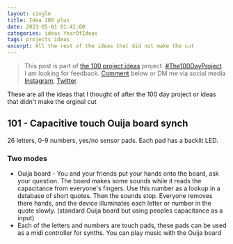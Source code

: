 ```yaml
---
layout: single
title: Idea 100 plus
date: 2023-05-01 01:41:00
categories: ideas YearOfIdeas
tags: projects ideas
excerpt: All the rest of the ideas that did not make the cut
---
```


> This post is part of [the 100 project ideas](https://blog.abluestar.com/projects/2023-100-ideas/) project. [#The100DayProject](https://www.the100dayproject.org/). I am looking for feedback. <a href='#utterances-comments'>Comment</a> below or DM me via social media <a href="https://instagram.com/funvill" rel="nofollow noopener noreferrer"><i class="fab fa-fw fa-instagram" aria-hidden="true"></i><span class="label">Instagram</span></a>, <a href="https://twitter.com/funvill" rel="nofollow noopener noreferrer"><i class="fab fa-fw fa-twitter" aria-hidden="true"></i><span class="label">Twitter</span></a>.

These are all the ideas that I thought of after the 100 day project or ideas that didn't make the orginal cut

## 101 - Capacitive touch Ouija board synch

26 letters, 0-9 numbers, yes/no sensor pads. Each pad has a backlit LED.

### Two modes

- Ouija board - You and your friends put your hands onto the board, ask your question. The board makes some sounds while it reads the capacitance from everyone's fingers. Use this number as a lookup in a database of short quotes. Then the sounds stop. Everyone removes there hands, and the device illuminates each letter or number in the quote slowly. (standard Ouija board but using peoples capacitance as a input)
- Each of the letters and numbers are touch pads, these pads can be used as a midi controller for synths. You can play music with the Ouija board